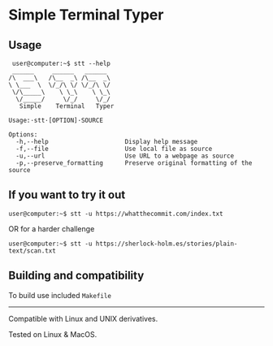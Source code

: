# Simple Terminal Typer

## Usage

```console
 user@computer:~$ stt --help
 ______     ______   ______
/\  ___\   /\__  _\ /\__  _\
\ \___  \  \/_/\ \/ \/_/\ \/
 \/\_____\    \ \_\    \ \_\
  \/_____/     \/_/     \/_/
   Simple    Terminal   Typer

Usage:·stt·[OPTION]·SOURCE

Options:
  -h,--help                     Display help message
  -f,--file                     Use local file as source
  -u,--url                      Use URL to a webpage as source
  -p,--preserve_formatting      Preserve original formatting of the source
```

## If you want to try it out

```console
user@computer:~$ stt -u https://whatthecommit.com/index.txt
```

OR for a harder challenge

```console
user@computer:~$ stt -u https://sherlock-holm.es/stories/plain-text/scan.txt
```

## Building and compatibility

To build use included `Makefile`

***

Compatible with Linux and UNIX derivatives.

Tested on Linux & MacOS.
